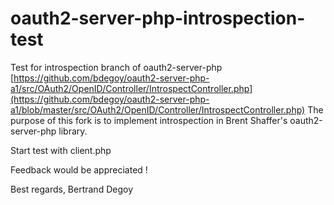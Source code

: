 oauth2-server-php-introspection-test
=================
Test for introspection branch of oauth2-server-php [https://github.com/bdegoy/oauth2-server-php-a1/src/OAuth2/OpenID/Controller/IntrospectController.php](https://github.com/bdegoy/oauth2-server-php-a1/blob/master/src/OAuth2/OpenID/Controller/IntrospectController.php)
The purpose of this fork is to implement introspection in Brent Shaffer's oauth2-server-php library.

Start test with client.php

Feedback would be appreciated !

Best regards,
Bertrand Degoy
